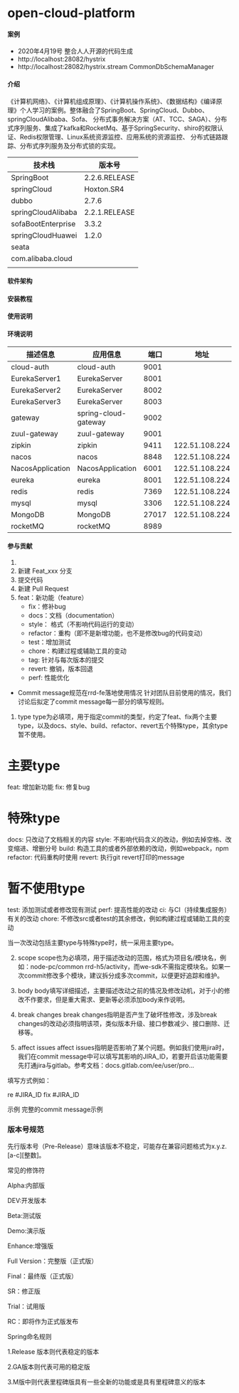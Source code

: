 # open-cloud-platform

#### 案例

* 2020年4月19号 整合人人开源的代码生成
* http://localhost:28082/hystrix
* http://localhost:28082/hystrix.stream
  CommonDbSchemaManager

#### 介绍

《计算机网络》、《计算机组成原理》、《计算机操作系统》、《数据结构》《编译原理》 ​ 个人学习的案例。整体融合了SpringBoot、SpringCloud、Dubbo、springCloudAlibaba、Sofa、
分布式事务解决方案（AT、TCC、SAGA）、分布式序列服务、集成了kafka和RocketMq、基于SpringSecurity、shiro的权限认证、Redis权限管理、Linux系统资源监控、应用系统的资源监控、
分布式链路跟踪、分布式序列服务及分布式锁的实现。

| 技术栈             | 版本号        |
| ------------------ | ------------- |
| SpringBoot         | 2.2.6.RELEASE |
| springCloud        | Hoxton.SR4    |
| dubbo              | 2.7.6         |
| springCloudAlibaba | 2.2.1.RELEASE |
| sofaBootEnterprise | 3.3.2         |
| springCloudHuawei  | 1.2.0         |
| seata              |               |
| com.alibaba.cloud  |               |
|                    |               |

#### 软件架构

#### 安装教程

#### 使用说明

#### 环境说明

| 描述信息 | 应用信息 | 端口 | 地址 |
| --- | ---| --- | --- |
| cloud-auth | cloud-auth | 9001  |  |
| EurekaServer1 | EurekaServer | 8001  |  |
| EurekaServer2 | EurekaServer | 8002  |  |
| EurekaServer3 | EurekaServer | 8003  |  |
| gateway | spring-cloud-gateway | 9002  |  |
| zuul-gateway | zuul-gateway | 9001  |  |
| zipkin | zipkin | 9411  |122.51.108.224  |
| nacos | nacos | 8848  |122.51.108.224  |
| NacosApplication | NacosApplication | 6001  |122.51.108.224  |
| eureka | eureka | 8001  | 122.51.108.224 |
| redis | redis | 7369  | 122.51.108.224 |
| mysql | mysql | 3306  | 122.51.108.224 |
| MongoDB |  MongoDB | 27017  | 122.51.108.224 |
| rocketMQ | rocketMQ | 8989  |  |

#### 参与贡献

1.
2. 新建 Feat_xxx 分支
3. 提交代码
4. 新建 Pull Request
5. feat：新功能（feature）
    * fix：修补bug
    * docs：文档（documentation）
    * style： 格式（不影响代码运行的变动）
    * refactor：重构（即不是新增功能，也不是修改bug的代码变动）
    * test：增加测试
    * chore：构建过程或辅助工具的变动
    * tag: 针对与每次版本的提交
    * revert: 撤销，版本回退
    * perf: 性能优化

* Commit message规范在rrd-fe落地使用情况 针对团队目前使用的情况，我们讨论后拟定了commit message每一部分的填写规则。

1. type type为必填项，用于指定commit的类型，约定了feat、fix两个主要type，以及docs、style、build、refactor、revert五个特殊type，其余type暂不使用。

# 主要type

feat:     增加新功能 fix:      修复bug

# 特殊type

docs:     只改动了文档相关的内容 style:    不影响代码含义的改动，例如去掉空格、改变缩进、增删分号 build:    构造工具的或者外部依赖的改动，例如webpack，npm refactor: 代码重构时使用
revert:   执行git revert打印的message

# 暂不使用type

test:     添加测试或者修改现有测试 perf:     提高性能的改动 ci:       与CI（持续集成服务）有关的改动 chore:    不修改src或者test的其余修改，例如构建过程或辅助工具的变动

当一次改动包括主要type与特殊type时，统一采用主要type。

2. scope scope也为必填项，用于描述改动的范围，格式为项目名/模块名，例如：node-pc/common
   rrd-h5/activity，而we-sdk不需指定模块名。如果一次commit修改多个模块，建议拆分成多次commit，以便更好追踪和维护。

3. body body填写详细描述，主要描述改动之前的情况及修改动机，对于小的修改不作要求，但是重大需求、更新等必须添加body来作说明。

4. break changes break changes指明是否产生了破坏性修改，涉及break changes的改动必须指明该项，类似版本升级、接口参数减少、接口删除、迁移等。

5. affect issues affect issues指明是否影响了某个问题。例如我们使用jira时，我们在commit
   message中可以填写其影响的JIRA_ID，若要开启该功能需要先打通jira与gitlab。参考文档：docs.gitlab.com/ee/user/pro…

填写方式例如：

re #JIRA_ID fix #JIRA_ID

示例 完整的commit message示例

### 版本号规范

先行版本号（Pre-Release）意味该版本不稳定，可能存在兼容问题格式为x.y.z.[a-c][整数]。

常见的修饰符

Alpha:内部版

DEV:开发版本

Beta:测试版

Demo:演示版

Enhance:增强版

Full Version：完整版（正式版）

Final：最终版（正式版）

SR：修正版

Trial：试用版

RC：即将作为正式版发布

Spring命名规则

1.Release 版本则代表稳定的版本

2.GA版本则代表可用的稳定版

3.M版中则代表里程碑版具有一些全新的功能或是具有里程碑意义的版本